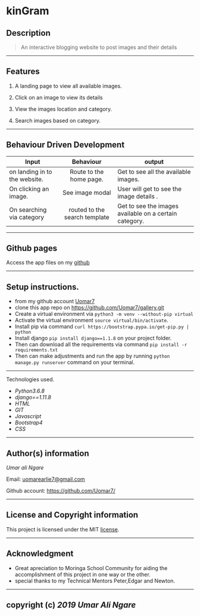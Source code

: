 # kinGram

## Description
>An interactive blogging website to post images and their details
---

## Features
1. A landing page to view all available images.

2. Click on an image to view its details

3. View the images location and category.

4. Search images based on category.

---

## Behaviour Driven Development

|Input  | Behaviour | output |
|------|:-----:|-----|
|on landing in to the website.|Route to the home page.| Get to see all the available images.|
|On clicking an image.|See image modal| User will get to see the image details .|
|On searching via category| routed to the search template| Get to see the images available on a certain category.|

---

## Github pages

Access the app files on my [github](https://github.com/Uomar7/gallery.git)

---
## Setup instructions.

* from my github account [Uomar7]()
* clone this app repo on <https://github.com/Uomar7/gallery.git>
* Create a virtual environment via `python3 -m venv --without-pip virtual`
* Activate the virtual environment `source virtual/bin/activate`.
* Install pip via command `curl https://bootstrap.pypa.io/get-pip.py | python`
* Install django `pip install django==1.1.8` on your project folder.
* Then can download all the requirements via command `pip install -r requirements.txt`
* Then can make adjustments and run the app by running `python manage.py runserver` command on your terminal.

---
Technologies used.

* *Python3.6.8*
* *django==1.11.8*
* *HTML*
* *GIT*
* *Javascript*
* *Bootstrap4*
* *CSS*
---
## Author(s) information

*Umar ali Ngare*

Email: <uomarearlie7@gmail.com>

Github account: <https://github.com/Uomar7/>

---
## License and Copyright information

This project is licensed under the MIT [license](https://github.com/hubotio/hubot/blob/master/LICENSE.md).

---
## Acknowledgment

* Great apreciation to Moringa School Community for aiding the accomplishment of this project in one way or the other.
* special thanks to my Technical Mentors Peter,Edgar and Newton.
---

## copyright (**c**) *2019* *Umar Ali Ngare*